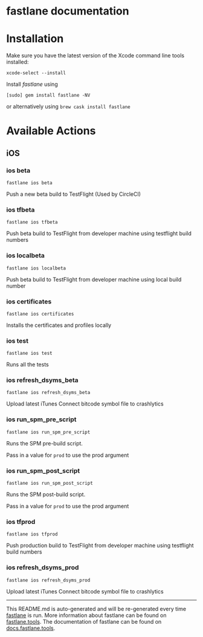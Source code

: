 fastlane documentation
================
# Installation

Make sure you have the latest version of the Xcode command line tools installed:

```
xcode-select --install
```

Install _fastlane_ using
```
[sudo] gem install fastlane -NV
```
or alternatively using `brew cask install fastlane`

# Available Actions
## iOS
### ios beta
```
fastlane ios beta
```
Push a new beta build to TestFlight (Used by CircleCI)
### ios tfbeta
```
fastlane ios tfbeta
```
Push beta build to TestFlight from developer machine using testflight build numbers
### ios localbeta
```
fastlane ios localbeta
```
Push beta build to TestFlight from developer machine using local build number
### ios certificates
```
fastlane ios certificates
```
Installs the certificates and profiles locally
### ios test
```
fastlane ios test
```
Runs all the tests
### ios refresh_dsyms_beta
```
fastlane ios refresh_dsyms_beta
```
Upload latest iTunes Connect bitcode symbol file to crashlytics
### ios run_spm_pre_script
```
fastlane ios run_spm_pre_script
```
Runs the SPM pre-build script.

Pass in a value for `prod` to use the prod argument
### ios run_spm_post_script
```
fastlane ios run_spm_post_script
```
Runs the SPM post-build script.

Pass in a value for `prod` to use the prod argument
### ios tfprod
```
fastlane ios tfprod
```
Push production build to TestFlight from developer machine using testflight build numbers
### ios refresh_dsyms_prod
```
fastlane ios refresh_dsyms_prod
```
Upload latest iTunes Connect bitcode symbol file to crashlytics

----

This README.md is auto-generated and will be re-generated every time [fastlane](https://fastlane.tools) is run.
More information about fastlane can be found on [fastlane.tools](https://fastlane.tools).
The documentation of fastlane can be found on [docs.fastlane.tools](https://docs.fastlane.tools).
